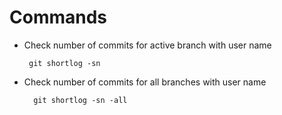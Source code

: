 # Commands

 - Check number of commits for active branch with user name <br>

        git shortlog -sn

- Check number of commits for all branches with user name

        git shortlog -sn -all